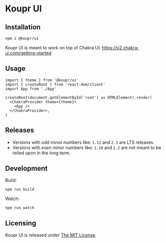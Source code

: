 # Koupr UI

## Installation

```shell
npm i @koupr/ui
```

Koupr UI is meant to work on top of Chakra UI: https://v2.chakra-ui.com/getting-started

## Usage

```tsx
import { theme } from '@koupr/ui'
import { createRoot } from 'react-dom/client'
import App from './App'

createRoot(document.getElementById('root') as HTMLElement).render(
  <ChakraProvider theme={theme}>
    <App />
  </ChakraProvider>,
)
```

## Releases

- Versions with _odd_ minor numbers like: `1.11` and `2.3` are LTS releases.
- Versions with _even_ minor numbers like: `1.10` and `2.2` are not meant to be relied upon in the long term.

## Development

Build:

```shell
npm run build
```

Watch:

```shell
npm run watch
```

## Licensing

Koupr UI is released under [The MIT License](./LICENSE.md).
